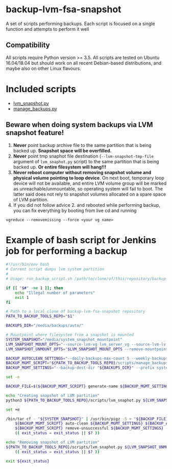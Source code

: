 # backup-lvm-fsa-snapshot
A set of scripts performing backups. Each script is focused on a single function and attempts to perform it well


## Compatibility
All scripts require Python version >= 3.5. All scripts are tested on Ubuntu 16.04/18.04 but should work on 
all recent Debian-based distributions, and maybe also on other Linux flavours.

# Included scripts
* [lvm_snapshot.py](https://github.com/Dmitriusan/backup-lvm-fsa-snapshot/blob/master/docs/lvm_snapshot.md)
* [manage_backups.py](https://github.com/Dmitriusan/backup-lvm-fsa-snapshot/blob/master/docs/manage_backups.md)

## Beware when doing system backups via LVM snapshot feature!
1. **Never** point backup archive file to the same partition that is being 
backed up. **Snapshot space will be overfilled.**
1. **Never** point tmp snaphot file destination (`--lvm-snapshot-tmp-file` argument of `lvm_snaphot.py` script) 
to the same partition that is being backed up. **Or entire filesystem will hang!!!**
1. **Never reboot computer without removing snapshot volume and physical volume 
pointing to loop device**. On next boot,
temporary loop device will not be available, and entire LVM volume group will
be marked as unreachable/unmountable, so operating system will fail
to boot. The latter said does not rely to snapshot volumes allocated on a spare
space of LVM partition.
1. If you did not follow advice 2. and rebooted while performing backup, 
you can fix everything by booting from live cd and running 
```
vgreduce --removemissing --force <your vg name>
```

# Example of bash script for Jenkins job for performing a backup
```bash
#!/usr/bin/env bash
# Current script dumps lvm system partition
#
# Usage: run_backup_script.sh /path/to/clone/of/this/repository/backup-lvm-fsa-snapshot

if [[ "$#" -ne 1 ]]; then
    echo "Illegal number of parameters"
    exit 1
fi

# Path to a local clone of backup-lvm-fsa-snapshot repository
PATH_TO_BACKUP_TOOLS_REPO="$1"

BACKUPS_DIR="/media/backups/auto/"

# Mountpoint where filesystem from a snapshot is mounted
SYSTEM_SNAPSHOT="/media/system_snapshot_mountpoint"
LVM_SNAPSHOT_MOUNT_OPTS="--source-lvm-vg lvm_server_vg --source-lvm-lv system --lvm-snapshot-name snap1 --mountpoint ${SYSTEM_SNAPSHOT}"
LVM_SNAPSHOT_UNMOUNT_OPTS="$LVM_SNAPSHOT_MOUNT_OPTS --remove-mountpoint"

BACKUP_AUTOCLEAN_SETTINGS="--daily-backups-max-count 5 --weekly-backups-max-count 3 --monthly-backups-max-count 2 --yearly-backups-max-count 0"
BACKUP_MGMT_SCRIPT="${PATH_TO_BACKUP_TOOLS_REPO}/scripts/manage_backups.py"
BACKUP_MGMT_SETTINGS="--backup-dest-dir "${BACKUPS_DIR}" --prefix system_dump --extension tar.gz"

set -e

BACKUP_FILE=$(${BACKUP_MGMT_SCRIPT} generate-name ${BACKUP_MGMT_SETTINGS})

echo "Creating snapshot of LVM partition"
python3 ${PATH_TO_BACKUP_TOOLS_REPO}/scripts/lvm_snaphot.py ${LVM_SNAPSHOT_MOUNT_OPTS}  snapshot-mount

set +e

/bin/tar cf - "${SYSTEM_SNAPSHOT}" | /usr/bin/pigz -5 > "${BACKUP_FILE}" && \
    ${BACKUP_MGMT_SCRIPT} auto-clean ${BACKUP_MGMT_SETTINGS} ${BACKUP_AUTOCLEAN_SETTINGS} || \
    ${BACKUP_MGMT_SCRIPT} remove-unsuccessful ${BACKUP_MGMT_SETTINGS} --remove-file "${BACKUP_FILE}" ; \
    (( exit_status = exit_status || $? ))

echo "Removing snapshot of LVM partition"
${PATH_TO_BACKUP_TOOLS_REPO}/scripts/lvm_snaphot.py ${LVM_SNAPSHOT_UNMOUNT_OPTS} --remove-mountpoint snapshot-unmount; \
    (( exit_status = exit_status || $? ))

exit ${exit_status}
```